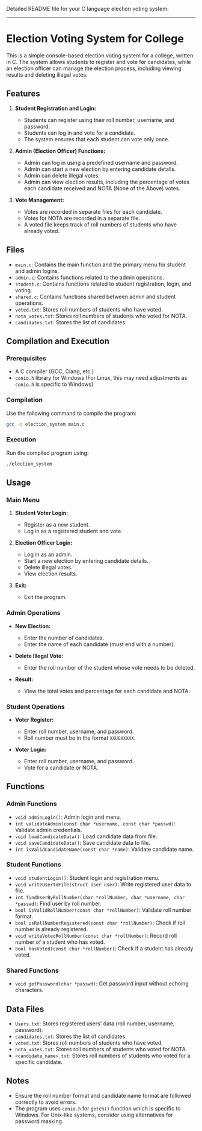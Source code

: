 Detailed README file for your C language election voting system:

---

# Election Voting System for College

This is a simple console-based election voting system for a college, written in C. The system allows students to register and vote for candidates, while an election officer can manage the election process, including viewing results and deleting illegal votes.

## Features

1. **Student Registration and Login:**
   - Students can register using their roll number, username, and password.
   - Students can log in and vote for a candidate.
   - The system ensures that each student can vote only once.

2. **Admin (Election Officer) Functions:**
   - Admin can log in using a predefined username and password.
   - Admin can start a new election by entering candidate details.
   - Admin can delete illegal votes.
   - Admin can view election results, including the percentage of votes each candidate received and NOTA (None of the Above) votes.

3. **Vote Management:**
   - Votes are recorded in separate files for each candidate.
   - Votes for NOTA are recorded in a separate file.
   - A voted file keeps track of roll numbers of students who have already voted.

## Files

- `main.c`: Contains the main function and the primary menu for student and admin logins.
- `admin.c`: Contains functions related to the admin operations.
- `student.c`: Contains functions related to student registration, login, and voting.
- `shared.c`: Contains functions shared between admin and student operations.
- `voted.txt`: Stores roll numbers of students who have voted.
- `nota_votes.txt`: Stores roll numbers of students who voted for NOTA.
- `candidates.txt`: Stores the list of candidates.

## Compilation and Execution

### Prerequisites

- A C compiler (GCC, Clang, etc.)
- `conio.h` library for Windows (For Linux, this may need adjustments as `conio.h` is specific to Windows)

### Compilation

Use the following command to compile the program:

```sh
gcc -o election_system main.c
```

### Execution

Run the compiled program using:

```sh
./election_system
```

## Usage

### Main Menu

1. **Student Voter Login:**
   - Register as a new student.
   - Log in as a registered student and vote.

2. **Election Officer Login:**
   - Log in as an admin.
   - Start a new election by entering candidate details.
   - Delete illegal votes.
   - View election results.

3. **Exit:**
   - Exit the program.

### Admin Operations

- **New Election:**
  - Enter the number of candidates.
  - Enter the name of each candidate (must end with a number).

- **Delete Illegal Vote:**
  - Enter the roll number of the student whose vote needs to be deleted.

- **Result:**
  - View the total votes and percentage for each candidate and NOTA.

### Student Operations

- **Voter Register:**
  - Enter roll number, username, and password.
  - Roll number must be in the format `XXUGXXXXX`.

- **Voter Login:**
  - Enter roll number, username, and password.
  - Vote for a candidate or NOTA.

## Functions

### Admin Functions

- `void adminLogin()`: Admin login and menu.
- `int validateAdmin(const char *username, const char *passwd)`: Validate admin credentials.
- `void loadCandidateData()`: Load candidate data from file.
- `void saveCandidateData()`: Save candidate data to file.
- `int isValidCandidateName(const char *name)`: Validate candidate name.

### Student Functions

- `void studentLogin()`: Student login and registration menu.
- `void writeUserToFile(struct User user)`: Write registered user data to file.
- `int findUserByRollNumber(char *rollNumber, char *username, char *passwd)`: Find user by roll number.
- `bool isValidRollNumber(const char *rollNumber)`: Validate roll number format.
- `bool isRollNumberRegistered(const char *rollNumber)`: Check if roll number is already registered.
- `void writeVotedRollNumber(const char *rollNumber)`: Record roll number of a student who has voted.
- `bool hasVoted(const char *rollNumber)`: Check if a student has already voted.

### Shared Functions

- `void getPassword(char *passwd)`: Get password input without echoing characters.

## Data Files

- `Users.txt`: Stores registered users' data (roll number, username, password).
- `candidates.txt`: Stores the list of candidates.
- `voted.txt`: Stores roll numbers of students who have voted.
- `nota_votes.txt`: Stores roll numbers of students who voted for NOTA.
- `<candidate_name>.txt`: Stores roll numbers of students who voted for a specific candidate.

## Notes

- Ensure the roll number format and candidate name format are followed correctly to avoid errors.
- The program uses `conio.h` for `getch()` function which is specific to Windows. For Unix-like systems, consider using alternatives for password masking.

